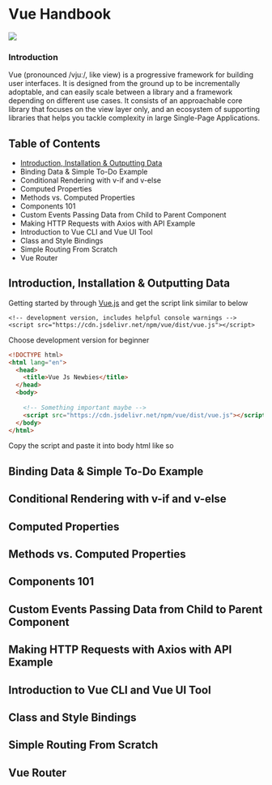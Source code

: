 # Vue Handbook

![](https://vuejs.org/images/logo.png)

### Introduction

Vue (pronounced /vjuː/, like view) is a progressive framework for building user interfaces. It is designed from the ground up to be incrementally adoptable, and can easily scale between a library and a framework depending on different use cases. It consists of an approachable core library that focuses on the view layer only, and an ecosystem of supporting libraries that helps you tackle complexity in large Single-Page Applications.

## Table of Contents
- [Introduction, Installation & Outputting Data](#introduction-installation--outputting-data)
- Binding Data & Simple To-Do Example
- Conditional Rendering with v-if and v-else
- Computed Properties
- Methods vs. Computed Properties
- Components 101
- Custom Events Passing Data from Child to Parent Component
- Making HTTP Requests with Axios with API Example
- Introduction to Vue CLI and Vue UI Tool
- Class and Style Bindings
- Simple Routing From Scratch
- Vue Router

## Introduction, Installation & Outputting Data
Getting started by through [Vue.js](https://vuejs.org/v2/guide/) and get the script link similar to below
```vue
<!-- development version, includes helpful console warnings -->
<script src="https://cdn.jsdelivr.net/npm/vue/dist/vue.js"></script>
```
Choose development version for beginner

```html
<!DOCTYPE html>
<html lang="en">
  <head>
    <title>Vue Js Newbies</title>
  </head>
  <body>
    
    <!-- Something important maybe -->
    <script src="https://cdn.jsdelivr.net/npm/vue/dist/vue.js"></script>
  </body>
</html>
```
Copy the script and paste it into body html like so

## Binding Data & Simple To-Do Example

## Conditional Rendering with v-if and v-else

## Computed Properties

## Methods vs. Computed Properties

## Components 101

## Custom Events Passing Data from Child to Parent Component

## Making HTTP Requests with Axios with API Example

## Introduction to Vue CLI and Vue UI Tool

## Class and Style Bindings

## Simple Routing From Scratch

## Vue Router
 

